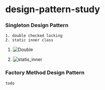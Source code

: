 ﻿# design-pattern-study

### Singleton Design Pattern
```
1. double checked locking
2. static inner class
```
1. ![Double](https://github.com/gojunghyo/design-pattern-study/assets/128199051/6a195cb5-6750-4780-a8bd-0914c96d667f)

2. ![statis_inner](https://github.com/gojunghyo/design-pattern-study/assets/128199051/a21abb44-7f7a-4f02-af1a-217665bd3d27)


### Factory Method Design Pattern
```
todo
```

